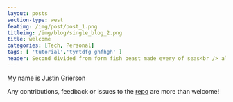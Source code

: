 ```yaml
---
layout: posts
section-type: west
featimg: /img/post/post_1.png
titleimg: /img/blog/single_blog_2.png
title: welcome
categories: [Tech, Personal]
tags: [ 'tutorial','tyrtdfg ghfhgh' ]
header: Second divided from form fish beast made every of seas<br /> all gathered us saying he our
---
```


My name is Justin Grierson

Any contributions, feedback or issues to the <a href="https://github.com/ju3tin" target="\_blank">repo</a> are more than welcome!